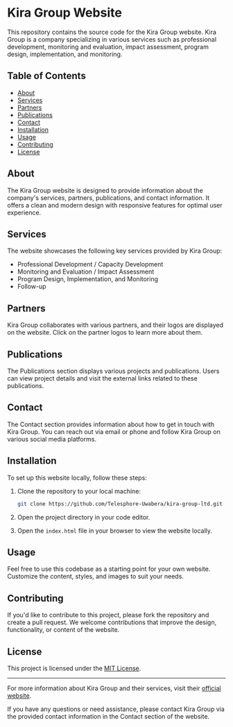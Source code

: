 # Kira Group Website

This repository contains the source code for the Kira Group website. Kira Group is a company specializing in various services such as professional development, monitoring and evaluation, impact assessment, program design, implementation, and monitoring.

## Table of Contents

- [About](#about)
- [Services](#services)
- [Partners](#partners)
- [Publications](#publications)
- [Contact](#contact)
- [Installation](#installation)
- [Usage](#usage)
- [Contributing](#contributing)
- [License](#license)

## About

The Kira Group website is designed to provide information about the company's services, partners, publications, and contact information. It offers a clean and modern design with responsive features for optimal user experience.

## Services

The website showcases the following key services provided by Kira Group:

- Professional Development / Capacity Development
- Monitoring and Evaluation / Impact Assessment
- Program Design, Implementation, and Monitoring
- Follow-up

## Partners

Kira Group collaborates with various partners, and their logos are displayed on the website. Click on the partner logos to learn more about them.

## Publications

The Publications section displays various projects and publications. Users can view project details and visit the external links related to these publications.

## Contact

The Contact section provides information about how to get in touch with Kira Group. You can reach out via email or phone and follow Kira Group on various social media platforms.

## Installation

To set up this website locally, follow these steps:

1. Clone the repository to your local machine:
   ```bash
   git clone https://github.com/Telesphore-Uwabera/kira-group-ltd.git
   ```

2. Open the project directory in your code editor.

3. Open the `index.html` file in your browser to view the website locally.

## Usage

Feel free to use this codebase as a starting point for your own website. Customize the content, styles, and images to suit your needs.

## Contributing

If you'd like to contribute to this project, please fork the repository and create a pull request. We welcome contributions that improve the design, functionality, or content of the website.

## License

This project is licensed under the [MIT License](LICENSE).

---

For more information about Kira Group and their services, visit their [official website](https://telesphore-uwabera.github.io/Kira-Group-ltd/).

If you have any questions or need assistance, please contact Kira Group via the provided contact information in the Contact section of the website.
